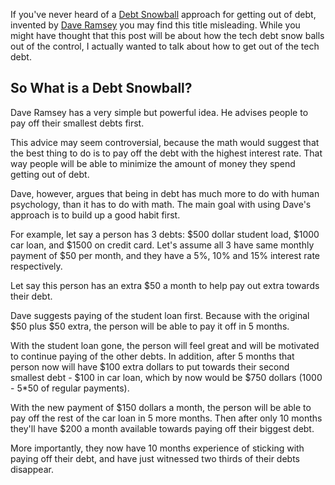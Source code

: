 If you've never heard of a [Debt Snowball](https://www.daveramsey.com/blog/get-out-of-debt-with-the-debt-snowball-plan/) approach for getting out of debt, invented by [Dave Ramsey](https://en.wikipedia.org/wiki/Dave_Ramsey) you may find this title misleading. While you might have thought that this post will be about how the tech debt snow balls out of the control, I actually wanted to talk about how to get out of the tech debt.

## So What is a Debt Snowball?

Dave Ramsey has a very simple but powerful idea. He advises people to pay off their smallest debts first.

This advice may seem controversial, because the math would suggest that the best thing to do is to pay off the debt with the highest interest rate. That way people will be able to minimize the amount of money they spend getting out of debt.

Dave, however, argues that being in debt has much more to do with human psychology, than it has to do with math. The main goal with using Dave's approach is to build up a good habit first.

For example, let say a person has 3 debts: $500 dollar student load, $1000 car loan, and $1500 on credit card. Let's assume all 3 have same monthly payment of $50 per month, and they have a 5%, 10% and 15% interest rate respectively.

Let say this person has an extra $50 a month to help pay out extra towards their debt.

Dave suggests paying of the student loan first. Because with the original $50 plus $50 extra, the person will be able to pay it off in 5 months.

With the student loan gone, the person will feel great and will be motivated to continue paying of the other debts. In addition, after 5 months that person now will have $100 extra dollars to put towards their second smallest debt - $100 in car loan, which by now would be $750 dollars (1000 - 5*50 of regular payments).

With the new payment of $150 dollars a month, the person will be able to pay off the rest of the car loan in 5 more months. Then after only 10 months they'll have $200 a month available towards paying off their biggest debt.

More importantly, they now have 10 months experience of sticking with paying off their debt, and have just witnessed two thirds of their debts disappear.





